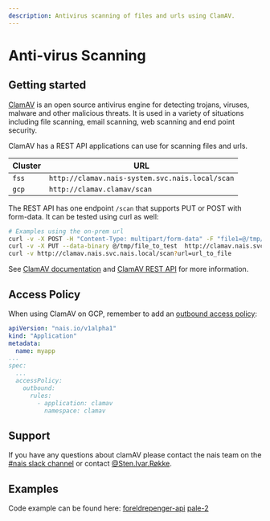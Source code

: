 ```yaml
---
description: Antivirus scanning of files and urls using ClamAV.
---
```


# Anti-virus Scanning

## Getting started

[ClamAV][clamav] is an open source antivirus engine for detecting trojans, viruses, malware and other malicious threats. It is used in a variety of situations including file scanning, email scanning, web scanning and end point security.

ClamAV has a REST API applications can use for scanning files and urls.

| Cluster | URL                                             |
|---------|-------------------------------------------------|
| `fss`   | `http://clamav.nais-system.svc.nais.local/scan` |
| `gcp`   | `http://clamav.clamav/scan`                     |

The REST API has one endpoint `/scan` that supports PUT or POST with form-data. It can be tested using curl as well:

```bash
# Examples using the on-prem url
curl -v -X POST -H "Content-Type: multipart/form-data" -F "file1=@/tmp/file_to_test"  http://clamav.nais.svc.nais.local/scan
curl -v -X PUT --data-binary @/tmp/file_to_test  http://clamav.nais.svc.nais.local/scan
curl -v http://clamav.nais.svc.nais.local/scan?url=url_to_file
```

See [ClamAV documentation][clamav-docs] and [ClamAV REST API][clamav-api] for more information.

[clamav]: https://www.clamav.net/
[clamav-docs]: https://docs.clamav.net/
[clamav-api]: https://github.com/navikt/muescheli

## Access Policy

When using ClamAV on GCP, remember to add an [outbound access policy](../nais-application/access-policy.md):

```yaml
apiVersion: "nais.io/v1alpha1"
kind: "Application"
metadata:
  name: myapp
...
spec:
  ...
  accessPolicy:
    outbound:
      rules:
        - application: clamav
          namespace: clamav
```

## Support

If you have any questions about clamAV please contact the nais team on the [#nais slack channel](https://nav-it.slack.com/messages/C5KUST8N6) or contact [@Sten.Ivar.Røkke](https://nav-it.slack.com/archives/D5KP2068Z).

## Examples

Code example can be found here: [foreldrepenger-api](https://github.com/navikt/foreldrepengesoknad-api/tree/master/src/main/java/no/nav/foreldrepenger/selvbetjening/vedlegg/virusscan) [pale-2](https://github.com/navikt/pale-2/blob/master/src/main/kotlin/no/nav/syfo/client/ClamAvClient.kt)

